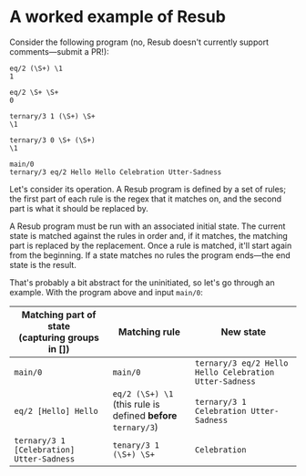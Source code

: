 # A worked example of Resub

Consider the following program (no, Resub doesn't currently support comments—submit a PR!):

```
eq/2 (\S+) \1
1

eq/2 \S+ \S+
0

ternary/3 1 (\S+) \S+
\1

ternary/3 0 \S+ (\S+)
\1

main/0
ternary/3 eq/2 Hello Hello Celebration Utter-Sadness
```

Let's consider its operation. A Resub program is defined by a set of rules; the first part of each rule is the regex that it matches on, and the second part is what it should be replaced by.

A Resub program must be run with an associated initial state. The current state is matched against the rules in order and, if it matches, the matching part is replaced by the replacement. Once a rule is matched, it'll start again from the beginning. If a state matches no rules the program ends—the end state is the result.

That's probably a bit abstract for the uninitiated, so let's go through an example. With the program above and input `main/0`:

| **Matching part of state**<br />(capturing groups in []) | **Matching rule**                                            | **New state**                                          |
| -------------------------------------------------------- | ------------------------------------------------------------ | ------------------------------------------------------ |
| `main/0`                                                 | `main/0`                                                     | `ternary/3 eq/2 Hello Hello Celebration Utter-Sadness` |
| `eq/2 [Hello] Hello`                                     | `eq/2 (\S+) \1`<br />(this rule is defined **before** `ternary/3`) | `ternary/3 1 Celebration Utter-Sadness`                |
| `ternary/3 1 [Celebration] Utter-Sadness`                | `tenary/3 1 (\S+) \S+`                                       | `Celebration`                                          |

